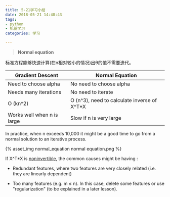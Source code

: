 ```yaml
---
title: 5-21学习小结
date: 2018-05-21 14:48:43
tags: 
- python
- 机器学习
categories: 学习

---
```




> **Normal equation**

标准方程能够快速计算(在n相对较小的情况)出θ的值不需要迭代。

| Gradient Descent           | Normal Equation                             |
| -------------------------- | ------------------------------------------- |
| Need to choose alpha       | No need to choose alpha                     |
| Needs many iterations      | No need to iterate                          |
| O (kn^2)                   | O (n^3), need to calculate inverse of X^T*X |
| Works well when n is large | Slow if n is very large                     |

 <!-- more -->

In practice, when n exceeds 10,000 it might be a good time to go from a normal solution to an iterative process.

{% asset_img normal_equation normal equation.png %}

If X^T*X is  <u>noninvertible</u>, the common causes might be having :

- Redundant features, where two features are very closely related (i.e. they are linearly dependent)


- Too many features (e.g. m ≤ n). In this case, delete some features or use "regularization" (to be explained in a later lesson).

